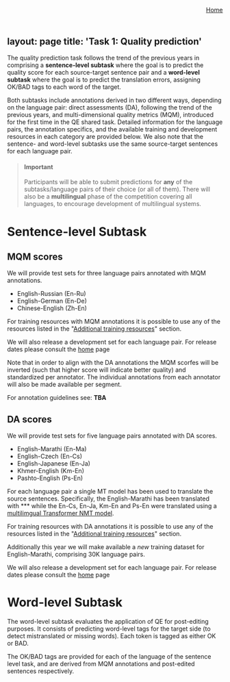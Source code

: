 <a href="https://wmt-qe-task.github.io/" style="float: right;">Home</a>

&nbsp;&nbsp;&nbsp;
---
layout: page
title: 'Task 1: Quality prediction'
---



The quality prediction task follows the trend of the previous years in comprising a **sentence-level subtask** where the goal is to predict the quality score for each source-target sentence pair and a **word-level subtask** where the goal is to predict the translation errors, assigning OK/BAD tags to each word of the target. 

Both subtasks include annotations derived in two different ways, depending on the language pair: direct assessments (DA), following the trend of the previous years, and multi-dimensional quality metrics (MQM), introduced for the first time in the QE shared task. Detailed information for the language pairs, the annotation specifics, and the available training and development resources in each category are provided below. We also note that the sentence- and word-level subtasks use the same source-target sentences for each language pair.


> #### **Important**
> Participants will be able to submit predictions for **any** of the subtasks/language pairs of their choice (or all of them). There will also be a **multilingual** phase of the competition covering all languages, to encourage development of multilingual systems.


# Sentence-level Subtask


## MQM scores


We will provide test sets for three language pairs annotated with MQM annotations. 

 - English-Russian (En-Ru)
 - English-German (En-De)
 - Chinese-English (Zh-En)

For training resources with MQM annotations it is possible to use any of the resources listed in the "[Additional training resources](../subtasks/resources.md)" section. 

We will also release a development set for each language pair. For release dates please consult the [home](../index.md) page

Note that in order to align with the DA annotations the MQM scorfes will be inverted (such that higher score will indicate better quality) and standardized per annotator. The individual annotations from each annotator will also be made available per segment.

For annotation guidelines see: **TBA**

## DA scores

We will provide test sets for five language pairs annotated with DA scores. 

 - English-Marathi (En-Ma)
 - English-Czech (En-Cs)
 - English-Japanese (En-Ja)
 - Khmer-English (Km-En)
 - Pashto-English (Ps-En)

For each language pair a single MT model has been used to translate the source sentences. Specifically, the English-Marathi has been translated with *** while the En-Cs, En-Ja, Km-En and Ps-En were translated using a [multilimgual Transformer NMT model](https://arxiv.org/abs/2008.00401).


 For training resources with DA annotations it is possible to use any of the resources listed in the "[Additional training resources](../subtasks/resources.md)" section. 

 Additionally this year we will make available a *new* training dataset for English-Marathi, comprising 30K language pairs.

 We will also release a development set for each language pair. For release dates please consult the [home](../index.md) page



# Word-level Subtask

The word-level subtask evaluates the application of QE for post-editing purposes. It consists of predicting word-level tags for the target side (to detect mistranslated or missing words). Each token is tagged as either OK or BAD. 

The OK/BAD tags are provided for each of the language of the sentence level task, and are derived from MQM annotations and post-edited sentences respectively.